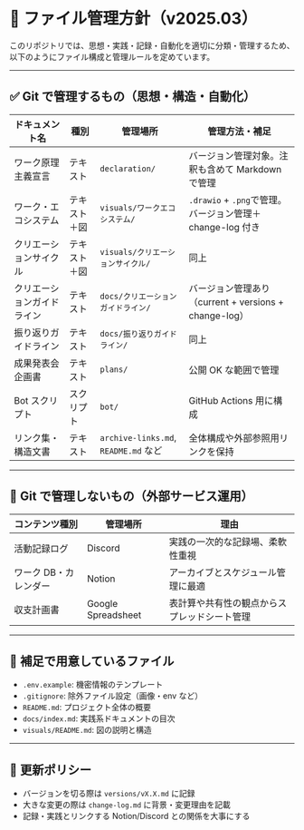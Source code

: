 # 📁 ファイル管理方針（v2025.03）

このリポジトリでは、思想・実践・記録・自動化を適切に分類・管理するため、以下のようにファイル構成と管理ルールを定めています。

---

## ✅ Git で管理するもの（思想・構造・自動化）

| ドキュメント名             | 種別         | 管理場所                             | 管理方法・補足                                             |
| -------------------------- | ------------ | ------------------------------------ | ---------------------------------------------------------- |
| ワーク原理主義宣言         | テキスト     | `declaration/`                       | バージョン管理対象。注釈も含めて Markdown で管理           |
| ワーク・エコシステム       | テキスト＋図 | `visuals/ワークエコシステム/`        | `.drawio` + `.png`で管理。バージョン管理＋ change-log 付き |
| クリエーションサイクル     | テキスト＋図 | `visuals/クリエーションサイクル/`    | 同上                                                       |
| クリエーションガイドライン | テキスト     | `docs/クリエーションガイドライン/`   | バージョン管理あり（current + versions + change-log）      |
| 振り返りガイドライン       | テキスト     | `docs/振り返りガイドライン/`         | 同上                                                       |
| 成果発表会企画書           | テキスト     | `plans/`                             | 公開 OK な範囲で管理                                       |
| Bot スクリプト             | スクリプト   | `bot/`                               | GitHub Actions 用に構成                                    |
| リンク集・構造文書         | テキスト     | `archive-links.md`, `README.md` など | 全体構成や外部参照用リンクを保持                           |

---

## 🚫 Git で管理しないもの（外部サービス運用）

| コンテンツ種別        | 管理場所           | 理由                                         |
| --------------------- | ------------------ | -------------------------------------------- |
| 活動記録ログ          | Discord            | 実践の一次的な記録場、柔軟性重視             |
| ワーク DB・カレンダー | Notion             | アーカイブとスケジュール管理に最適           |
| 収支計画書            | Google Spreadsheet | 表計算や共有性の観点からスプレッドシート管理 |

---

## 🔧 補足で用意しているファイル

- `.env.example`: 機密情報のテンプレート
- `.gitignore`: 除外ファイル設定（画像・env など）
- `README.md`: プロジェクト全体の概要
- `docs/index.md`: 実践系ドキュメントの目次
- `visuals/README.md`: 図の説明と構造

---

## 🧠 更新ポリシー

- バージョンを切る際は `versions/vX.X.md` に記録
- 大きな変更の際は `change-log.md` に背景・変更理由を記載
- 記録・実践とリンクする Notion/Discord との関係を大事にする

